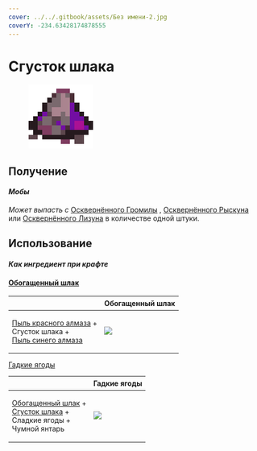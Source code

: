 ```yaml
---
cover: ../../.gitbook/assets/Без имени-2.jpg
coverY: -234.63428174878555
---
```


# Сгусток шлака

<figure><img src="../../.gitbook/assets/slag_clot_128.png" alt=""><figcaption></figcaption></figure>

## Получение

#### _Мобы_

_Может выпасть с_ [Осквернённого Громилы](../istoti/moby/oskvernyonnyi-gromila.md) , [Осквернённого Рыскуна](../istoti/moby/oskvernyonnyi-ryskun.md) или [Осквернённого Лизуна](../istoti/moby/oskvernyonnyi-lizun.md) в количестве одной штуки.

## Использование

#### _Как ингредиент при крафте_

#### [Обогащенный шлак](sgustok-shlaka.md#obogashennyi-shlak)

| ㅤ                                                                                                                               | Обогащенный шлак                                               |
| ------------------------------------------------------------------------------------------------------------------------------- | -------------------------------------------------------------- |
| <p><a href="red_glowcane_dust.md">Пыль красного алмаза</a> +<br>Сгусток шлака +<br><a href="high.md">Пыль синего алмаза</a></p> | ![](../../.gitbook/assets/miko\_custom\_enriched\_slag\_0.png) |

[Гадкие ягоды](gadkie-yagody.md)

| ㅤ                                                                                                                                                    | Гадкие ягоды                                                      |
| ---------------------------------------------------------------------------------------------------------------------------------------------------- | ----------------------------------------------------------------- |
| <p><a href="obogashennyi-shlak.md">Обогащенный шлак</a> +<br><a href="sgustok-shlaka.md">Сгусток шлака</a> +<br>Сладкие ягоды +<br>Чумной янтарь</p> | ![](../../.gitbook/assets/miko\_custom\_disgusting\_berry\_0.png) |
